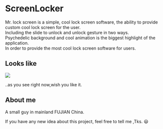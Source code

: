 # ScreenLocker
Mr. lock screen is a simple, cool lock screen software, the ability to provide custom cool lock screen for the user.<br>
Including the slide to unlock and unlock gesture in two ways. <br>
Psychedelic background and cool animation is the biggest highlight of the application.<br>
In order to provide the most cool lock screen software for users.<br>


## Looks like
![](https://github.com/Rogero0o/ScreenLocker/raw/master/images/1.gif)

..as you see right now,wish you like it.

## About me

A small guy  in mainland FUJIAN China.

If you have any new idea about this project, feel free to tell me ,Tks. :smiley:
